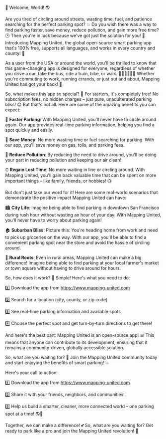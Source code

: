 🚀 Welcome, World! 🌎

Are you tired of circling around streets, wasting time, fuel, and patience searching for the perfect parking spot? 💥 Do you wish there was a way to find parking faster, save money, reduce pollution, and gain more free time? 🕒 Then you're in luck because we've got just the solution for you! 🎉 Introducing Mapping United, the global open-source smart parking app that's 100% free, supports all languages, and works in every country and county! 🌈

As a user from the USA or around the world, you'll be thrilled to know that this game-changing app is designed for everyone, regardless of whether you drive a car, take the bus, ride a train, bike, or walk. 🚗🚌🚂🚴‍♀️🛌 Whether you're commuting to work, running errands, or just out and about, Mapping United has got your back! 🤜

So, what makes this app so special? 🤔 For starters, it's completely free! No subscription fees, no hidden charges – just pure, unadulterated parking bliss! 😊 But that's not all. Here are some of the amazing benefits you can expect:

📍 **Faster Parking**: With Mapping United, you'll never have to circle around again. Our app provides real-time parking information, helping you find a spot quickly and easily.

💸 **Save Money**: No more wasting time or fuel searching for parking. With our app, you'll save money on gas, tolls, and parking fees.

🌿 **Reduce Pollution**: By reducing the need to drive around, you'll be doing your part in reducing pollution and keeping our air clean!

⏰ **Regain Lost Time**: No more waiting in line or circling around. With Mapping United, you'll gain back valuable time that can be spent on more important things – like family, friends, or hobbies! 📺

But don't just take our word for it! Here are some real-world scenarios that demonstrate the positive impact Mapping United can have:

🏙️ **City Life**: Imagine being able to find parking in downtown San Francisco during rush hour without wasting an hour of your day. With Mapping United, you'll never have to worry about parking again!

🏠 **Suburban Bliss**: Picture this: You're heading home from work and need to pick up groceries on the way. With our app, you'll be able to find a convenient parking spot near the store and avoid the hassle of circling around.

🌳 **Rural Roots**: Even in rural areas, Mapping United can make a big difference! Imagine being able to find parking at your local farmer's market or town square without having to drive around for hours.

So, how does it work? 🤔 Simple! Here's what you need to do:

1️⃣ Download the app from https://www.mapping-united.com

2️⃣ Search for a location (city, county, or zip code)

3️⃣ See real-time parking information and available spots

4️⃣ Choose the perfect spot and get turn-by-turn directions to get there!

And here's the best part: Mapping United is an open-source app! 📊 This means that anyone can contribute to its development, ensuring that it remains a community-driven, globally accessible solution.

So, what are you waiting for? 🤔 Join the Mapping United community today and start enjoying the benefits of smart parking! 💥

Here's your call to action:

1️⃣ Download the app from https://www.mapping-united.com

2️⃣ Share it with your friends, neighbors, and communities!

3️⃣ Help us build a smarter, cleaner, more connected world – one parking spot at a time! 🌎💪

Together, we can make a difference! 💕 So, what are you waiting for? Get ready to park like a pro and join the Mapping United revolution! 🚀